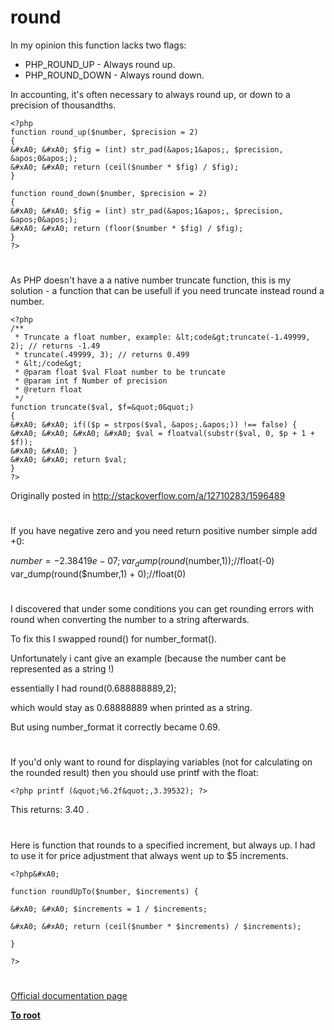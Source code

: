 # round





In my opinion this function lacks two flags:

- PHP_ROUND_UP - Always round up.
- PHP_ROUND_DOWN - Always round down.

In accounting, it&apos;s often necessary to always round up, or down to a precision of thousandths.



```
<?php
function round_up($number, $precision = 2)
{
&#xA0; &#xA0; $fig = (int) str_pad(&apos;1&apos;, $precision, &apos;0&apos;);
&#xA0; &#xA0; return (ceil($number * $fig) / $fig);
}

function round_down($number, $precision = 2)
{
&#xA0; &#xA0; $fig = (int) str_pad(&apos;1&apos;, $precision, &apos;0&apos;);
&#xA0; &#xA0; return (floor($number * $fig) / $fig);
}
?>
```



  

#



As PHP doesn&apos;t have a a native number truncate function, this is my solution - a function that can be usefull if you need truncate instead round a number.



```
<?php
/**
 * Truncate a float number, example: &lt;code&gt;truncate(-1.49999, 2); // returns -1.49
 * truncate(.49999, 3); // returns 0.499
 * &lt;/code&gt;
 * @param float $val Float number to be truncate
 * @param int f Number of precision
 * @return float
 */
function truncate($val, $f=&quot;0&quot;)
{
&#xA0; &#xA0; if(($p = strpos($val, &apos;.&apos;)) !== false) {
&#xA0; &#xA0; &#xA0; &#xA0; $val = floatval(substr($val, 0, $p + 1 + $f));
&#xA0; &#xA0; }
&#xA0; &#xA0; return $val;
}
?>
```


Originally posted in http://stackoverflow.com/a/12710283/1596489

  

#



If you have negative zero and you need return positive number simple add +0:

$number = -2.38419e-07;
var_dump(round($number,1));//float(-0)
var_dump(round($number,1) + 0);//float(0)

  

#



I discovered that under some conditions you can get rounding errors with round when converting the number to a string afterwards.

To fix this I swapped round() for number_format().

Unfortunately i cant give an example (because the number cant be represented as a string !)

essentially I had round(0.688888889,2);

which would stay as 0.68888889 when printed as a string.

But using number_format it correctly became 0.69.

  

#



If you&apos;d only want to round for displaying variables (not for calculating on the rounded result) then you should use printf with the float:





```
<?php printf (&quot;%6.2f&quot;,3.39532); ?>
```




This returns: 3.40 .

  

#



Here is function that rounds to a specified increment, but always up. I had to use it for price adjustment that always went up to $5 increments.





```
<?php&#xA0; 

function roundUpTo($number, $increments) {

&#xA0; &#xA0; $increments = 1 / $increments;

&#xA0; &#xA0; return (ceil($number * $increments) / $increments);

}

?>
```



  

#

[Official documentation page](https://www.php.net/manual/en/function.round.php)

**[To root](/README.md)**